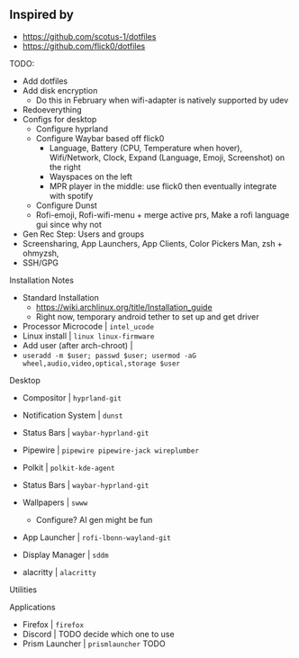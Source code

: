 ## Inspired by

- https://github.com/scotus-1/dotfiles
- https://github.com/flick0/dotfiles

TODO:
- Add dotfiles
- Add disk encryption
  - Do this in February when wifi-adapter is natively supported by udev
- Redoeverything
- Configs for desktop
  - Configure hyprland
  - Configure Waybar based off flick0
    - Language, Battery (CPU, Temperature when hover), Wifi/Network, Clock, Expand (Language, Emoji, Screenshot) on the right
    - Wayspaces on the left
    - MPR player in the middle: use flick0 then eventually integrate with spotify
  - Configure Dunst
  - Rofi-emoji, Rofi-wifi-menu + merge active prs, Make a rofi language gui since why not
- Gen Rec Step: Users and groups
- Screensharing, App Launchers, App Clients, Color Pickers
Man, zsh + ohmyzsh, 
- SSH/GPG


Installation Notes
- Standard Installation
  - https://wiki.archlinux.org/title/Installation_guide
  - Right now, temporary android tether to set up and get driver
- Processor Microcode | `intel_ucode`
- Linux install | `linux linux-firmware`
- Add user (after arch-chroot) | 
- `useradd -m $user; passwd $user; usermod -aG wheel,audio,video,optical,storage $user`

Desktop
- Compositor | `hyprland-git`
- Notification System | `dunst`
- Status Bars | `waybar-hyprland-git`

- Pipewire | `pipewire pipewire-jack wireplumber`
- Polkit | `polkit-kde-agent`
- Status Bars | `waybar-hyprland-git`
- Wallpapers | `swww`
  - Configure? AI gen might be fun
- App Launcher | `rofi-lbonn-wayland-git`
- Display Manager | `sddm`

- alacritty | `alacritty`


Utilities



Applications
- Firefox | `firefox`
- Discord | TODO decide which one to use
- Prism Launcher | `prismlauncher` TODO
